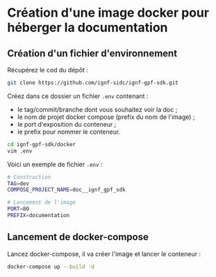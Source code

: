 # Création d'une image docker pour héberger la documentation

## Création d'un fichier d'environnement

Récupérez le cod du dépôt :

```sh
git clone https://github.com/ignf-sidc/ignf-gpf-sdk.git
```

Créez dans ce dossier un fichier `.env` contenant :
* le tag/commit/branche dont vous souhaitez voir la doc ;
* le nom de projet docker compose (prefix du nom de l'image) ;
* le port d'exposition du conteneur ;
* le prefix pour nommer le conteneur.

```sh
cd ignf-gpf-sdk/docker
vim .env
```

Voici un exemple de fichier `.env` :

```sh
# Construction
TAG=dev
COMPOSE_PROJECT_NAME=doc__ignf_gpf_sdk

# Lancement de l'image
PORT=80
PREFIX=documentation
```

## Lancement de docker-compose

Lancez docker-compose, il va créer l'image et lancer le conteneur :

```sh
docker-compose up --build -d
```
